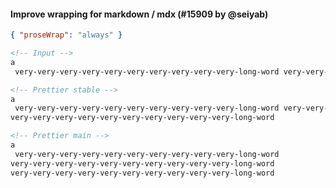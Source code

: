<!--
5. Optionally write a description. Many times it’s enough with just sample code.

8. Choose some nice input example code. Paste it along with the output before and after your PR.

-->

#### Improve wrapping for markdown / mdx (#15909 by @seiyab)

<!-- Optional description if it makes sense. -->

```json
{ "proseWrap": "always" }
```

<!-- prettier-ignore -->
```md
<!-- Input --> 
a  
 very-very-very-very-very-very-very-very-very-very-long-word very-very-very-very-very-very-very-very-very-very-long-word very-very-very-very-very-very-very-very-very-very-long-word

<!-- Prettier stable -->
a  
 very-very-very-very-very-very-very-very-very-very-long-word very-very-very-very-very-very-very-very-very-very-long-word
very-very-very-very-very-very-very-very-very-very-long-word

<!-- Prettier main -->
a  
 very-very-very-very-very-very-very-very-very-very-long-word
very-very-very-very-very-very-very-very-very-very-long-word
very-very-very-very-very-very-very-very-very-very-long-word
```
